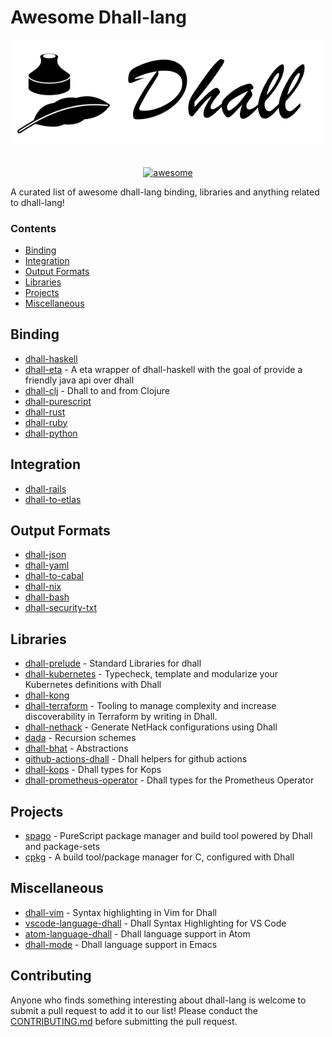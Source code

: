 # Awesome Dhall-lang

<div align="center">
    <div>
        <img width="500" src="img/dhall-logo.png" alt="dhall-logo">
    </div>
    <br>
    <br>
    <a href="https://awesome.re">
        <img src="https://awesome.re/badge-flat2.svg" alt="awesome">
    </a>
</div>

A curated list of awesome dhall-lang binding, libraries and anything related to dhall-lang!

### Contents
- [Binding](#binding)
- [Integration](#integration)
- [Output Formats](##output-formats)
- [Libraries](#libraries)
- [Projects](#projects)
- [Miscellaneous](#miscellaneous)

## Binding
- [dhall-haskell](https://github.com/dhall-lang/dhall-haskell)
- [dhall-eta](https://github.com/eta-lang/dhall-eta) - A eta wrapper of dhall-haskell with the goal of provide a friendly java api over dhall
- [dhall-clj](https://github.com/f-f/dhall-clj) - Dhall to and from Clojure
- [dhall-purescript](https://github.com/MonoidMusician/dhall-purescript)
- [dhall-rust](https://github.com/Nadrieril/dhall-rust)
- [dhall-ruby](https://git.sr.ht/~singpolyma/dhall-ruby)
- [dhall-python](https://github.com/SupraSummus/dhall-python)

## Integration
- [dhall-rails](https://git.sr.ht/~singpolyma/dhall-rails)
- [dhall-to-etlas](https://github.com/eta-lang/dhall-to-etlas)

## Output Formats
- [dhall-json](https://github.com/dhall-lang/dhall-haskell/tree/master/dhall-json)
- [dhall-yaml](https://github.com/dhall-lang/dhall-haskell/tree/master/dhall-json)
- [dhall-to-cabal](https://github.com/dhall-lang/dhall-to-cabal)
- [dhall-nix](https://github.com/dhall-lang/dhall-haskell/tree/master/dhall-nix)
- [dhall-bash](https://github.com/dhall-lang/dhall-haskell/tree/master/dhall-bash)
- [dhall-security-txt](https://github.com/coralogix/dhall-security-txt)

## Libraries
- [dhall-prelude](https://github.com/dhall-lang/dhall-lang/tree/master/Prelude) - Standard Libraries for dhall
- [dhall-kubernetes](https://github.com/dhall-lang/dhall-kubernetes) - Typecheck, template and modularize your Kubernetes definitions with Dhall
- [dhall-kong](https://github.com/RyanSiu1995/dhall-kong)
- [dhall-terraform](https://github.com/blast-hardcheese/dhall-terraform) - Tooling to manage complexity and increase discoverability in Terraform by writing in Dhall.
- [dhall-nethack](https://github.com/dhall-lang/dhall-nethack) - Generate NetHack configurations using Dhall
- [dada](https://github.com/sellout/dada) - Recursion schemes
- [dhall-bhat](https://github.com/FormationAI/dhall-bhat/) - Abstractions
- [github-actions-dhall](https://github.com/vmchale/github-actions-dhall) - Dhall helpers for github actions 
- [dhall-kops](https://github.com/coralogix/dhall-kops) - Dhall types for Kops
- [dhall-prometheus-operator](https://github.com/coralogix/dhall-prometheus-operator) - Dhall types for the Prometheus Operator

## Projects
- [spago](https://github.com/spacchetti/spago) - PureScript package manager and build tool powered by Dhall and package-sets
- [cpkg](https://github.com/vmchale/cpkg) - A build tool/package manager for C, configured with Dhall

## Miscellaneous
- [dhall-vim](https://github.com/vmchale/dhall-vim) - Syntax highlighting in Vim for Dhall
- [vscode-language-dhall](https://github.com/PanAeon/vscode-language-dhall) - Dhall Syntax Highlighting for VS Code
- [atom-language-dhall](https://github.com/jmitchell/atom-language-dhall) - Dhall language support in Atom
- [dhall-mode](https://github.com/psibi/dhall-mode) - Dhall language support in Emacs

## Contributing
Anyone who finds something interesting about dhall-lang is welcome to submit a pull request to add it to our list!
Please conduct the [CONTRIBUTING.md](CONTRIBUTING.md) before submitting the pull request.
